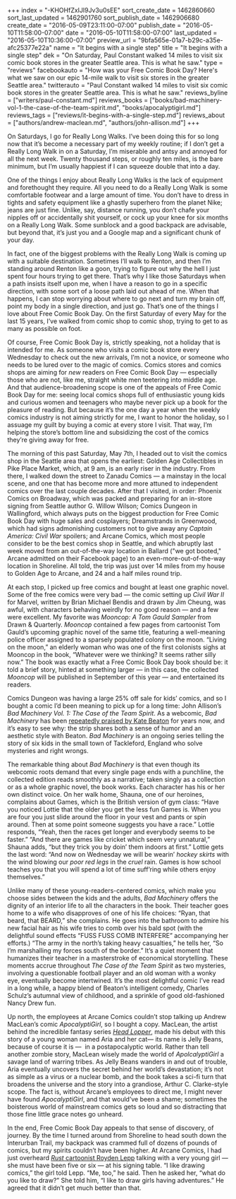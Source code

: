 +++
index = "-KHOHfZxIJl9Jv3u0sEE"
sort_create_date = 1462860660
sort_last_updated = 1462901760
sort_publish_date = 1462906680
create_date = "2016-05-09T23:11:00-07:00"
publish_date = "2016-05-10T11:58:00-07:00"
date = "2016-05-10T11:58:00-07:00"
last_updated = "2016-05-10T10:36:00-07:00"
preview_url = "9bfa565e-01a7-b29c-a35e-afc25377e22a"
name = "It begins with a single step"
title = "It begins with a single step"
dek = "On Saturday, Paul Constant walked 14 miles to visit six comic book stores in the greater Seattle area. This is what he saw."
type = "reviews"
facebookauto = "How was your Free Comic Book Day? Here's what we saw on our epic 14-mile walk to visit six stores in the greater Seattle area."
twitterauto = "Paul Constant walked 14 miles to visit six comic book stores in the greater Seattle area. This is what he saw."
reviews_byline = ["writers/paul-constant.md"]
reviews_books = ["books/bad-machinery-vol-1-the-case-of-the-team-spirit.md", "books/apocalyptigirl.md"]
reviews_tags = ["reviews/it-begins-with-a-single-step.md"]
reviews_about = ["authors/andrew-maclean.md", "authors/john-allison.md"]
+++

On Saturdays, I go for Really Long Walks. I’ve been doing this for so long now that it’s become a necessary part of my weekly routine; if I don’t get a Really Long Walk in on a Saturday, I’m miserable and antsy and annoyed for all the next week. Twenty thousand steps, or roughly ten miles, is the bare minimum, but I’m usually happiest if I can squeeze double that into a day.

One of the things I enjoy about Really Long Walks is the lack of equipment and forethought they require. All you need to do a Really Long Walk is some comfortable footwear and a large amount of time. You don’t have to dress in tights and safety equipment like a ghastly superhero from the planet Nike; jeans are just fine. Unlike, say, distance running, you don’t chafe your nipples off or accidentally shit yourself, or cock up your knee for six months on a Really Long Walk. Some sunblock and a good backpack are advisable, but beyond that, it’s just you and a Google map and a significant chunk of your day. 

In fact, one of the biggest problems with the Really Long Walk is coming up with a suitable destination. Sometimes I’ll walk to Renton, and then I’m standing around Renton like a goon, trying to figure out why the hell I just spent four hours trying to get there. That’s why I like those Saturdays when a path insists itself upon me, when I have a reason to go in a specific direction, with some sort of a loose path laid out ahead of me. When that happens, I can stop worrying about where to go next and turn my brain off, point my body in a single direction, and just go. That’s one of the things I love about Free Comic Book Day. On the first Saturday of every May for the last 15 years, I’ve walked from comic shop to comic shop, trying to get to as many as possible on foot. 

Of course, Free Comic Book Day is, strictly speaking, not a holiday that is intended for me. As someone who visits a comic book store every Wednesday to check out the new arrivals, I’m not a novice, or someone who needs to be lured over to the magic of comics. Comics stores and comics shops are aiming for *new* readers on Free Comic Book Day — especially those who are not, like me, straight white men teetering into middle age. And that audience-broadening scope is one of the appeals of Free Comic Book Day for me: seeing local comics shops full of enthusiastic young kids and curious women and teenagers who maybe never pick up a book for the pleasure of reading. But because it’s the one day a year when the weekly comics industry is not aiming strictly for me, I want to honor the holiday, so I assuage my guilt by buying a comic at every store I visit. That way, I’m helping the store’s bottom line and subsidizing the cost of the comics they’re giving away for free.

The morning of this past Saturday, May 7th, I headed out to visit the comics shop in the Seattle area that opens the earliest: Golden Age Collectibles in Pike Place Market, which, at 9 am, is an early riser in the industry. From there, I walked down the street to Zanadu Comics — a mainstay in the local scene, and one that has become more and more attuned to independent comics over the last couple decades. After that I visited, in order: Phoenix Comics on Broadway, which was packed and preparing for an in-store signing from Seattle author G. Willow Wilson; Comics Dungeon in Wallingford, which always puts on the biggest production for Free Comic Book Day with huge sales and cosplayers; Dreamstrands in Greenwood, which had signs admonishing customers not to give away any *Captain America: Civil War* spoilers; and Arcane Comics, which most people consider to be the best comics shop in Seattle, and which abruptly last week moved from an out-of-the-way location in Ballard ("we got booted," Arcane admitted on their Facebook page) to an even-more-out-of-the-way location in Shoreline. All told, the trip was just over 14 miles from my house to Golden Age to Arcane, and 24 and a half miles round trip.

At each stop, I picked up free comics and bought at least one graphic novel. Some of the free comics were very bad — the comic setting up *Civil War II* for Marvel, written by Brian Michael Bendis and drawn by Jim Cheung, was awful, with characters behaving weirdly for no good reason — and a few were excellent. My favorite was *Mooncop: A Tom Gauld Sampler* from Drawn & Quarterly. *Mooncop* contained a few pages from cartoonist Tom Gauld’s upcoming graphic novel of the same title, featuring a well-meaning police officer assigned to a sparsely populated colony on the moon. “Living on the moon,” an elderly woman who was one of the first colonists sighs at Mooncop in the book, “Whatever were we thinking? It seems rather silly now.” The book was exactly what a Free Comic Book Day book should be: it told a brief story, hinted at something larger — in this case, the collected *Mooncop* will be published in September of this year — and entertained its readers.

Comics Dungeon was having a large 25% off sale for kids’ comics, and so I bought a comic I’d been meaning to pick up for a long time: John Allison’s *Bad Machinery Vol. 1: The Case of the Team Spirit*. As a webcomic, *Bad Machinery* has been [repeatedly praised by Kate Beaton]( http://www.harkavagrant.com/index.php?id=260) for years now, and it’s easy to see why: the strip shares both a sense of humor and an aesthetic style with Beaton. *Bad Machinery* is an ongoing series telling the story of six kids in the small town of Tackleford, England who solve mysteries and right wrongs.

The remarkable thing about *Bad Machinery* is that even though its webcomic roots demand that every single page ends with a punchline, the collected edition reads smoothly as a narrative; taken singly as a collection or as a whole graphic novel, the book works. Each character has his or her own distinct voice. On her walk home, Shauna, one of our heroines, complains about Games, which is the British version of gym class: “Have you noticed Lottie that the older you get the less fun Games is. When you are four you just slide around the floor in your vest and pants or spin around. Then at some point someone suggests you have a race.” Lottie responds, “Yeah, then the races get longer and everybody seems to be faster.” “And there are games like cricket which seem very unnatural,” Shauna adds, “but they trick you by doin’ them indoors at first.” Lottie gets the last word: “And now on Wednesday we will be wearin’ *hockey skirts* with the wind blowing our *poor red legs* in the *cruel* rain. Games is how school teaches you that you will spend a lot of time suff’ring while others enjoy themselves.”

Unlike many of these young-readers-centered comics, which make you choose sides between the kids and the adults, *Bad Machinery* offers the dignity of an interior life to all the characters in the book. Their teacher goes home to a wife who disapproves of one of his life choices: “Ryan, that beard, that BEARD,” she complains. He goes into the bathroom to admire his new facial hair as his wife tries to comb over his bald spot (with the delightful sound effects “FUSS FUSS COMB INTERFERE” accompanying her efforts.) “The army in the north’s taking heavy casualties,” he tells her, “So I’m marshalling my forces south of the border.” It’s a quiet moment that humanizes their teacher in a masterstroke of economical storytelling. These moments accrue throughout *The Case of the Team Spirit* as two mysteries, involving a questionable football player and an old woman with a wonky eye, eventually become intertwined. It’s the most delightful comic I’ve read in a long while, a happy blend of Beaton’s intelligent comedy, Charles Schulz’s autumnal view of childhood, and a sprinkle of good old-fashioned Nancy Drew fun.

Up north, the employees at Arcane Comics couldn’t stop talking up Andrew MacLean’s comic *ApocalyptiGirl*, so I bought a copy. MacLean, the artist behind the incredible fantasy series [*Head Lopper*](http://seattlereviewofbooks.com/notes/2015/09/17/thursday-comics-hangover-hey-kids-head-lopper/), made his debut with this story of a young woman named Aria and her cat— its name is Jelly Beans, because of course it is —  in a postapocalyptic world. Rather than tell another zombie story, MacLean wisely made the world of *ApolcalyptiGirl* a savage land of warring tribes. As Jelly Beans wanders in and out of trouble,  Aria eventually uncovers the secret behind her world’s devastation; it’s not as simple as a virus or a nuclear bomb, and the book takes a sci-fi turn that broadens the universe and the story into a grandiose, Arthur C. Clarke-style scope. The fact is, without Arcane’s employees to direct me, I might never have found *ApocalyptiGirl*, and that would’ve been a shame; sometimes the boisterous world of mainstream comics gets so loud and so distracting that those fine little grace notes go unheard.

In the end, Free Comic Book Day appeals to that sense of discovery, of journey. By the time I turned around from Shoreline to head south down the Interurban Trail, my backpack was crammed full of dozens of pounds of comics, but my spirits couldn’t have been higher. At Arcane Comics, I had just overheard [*Rust* cartoonist Royden Lepp](http://roydenlepp.blogspot.com/) talking with a very young girl —she must have been five or six — at his signing table. “I like drawing comics,” the girl told Lepp. “Me, too,” he said. Then he asked her, “what do you like to draw?” She told him, “I like to draw girls having adventures.” He agreed that it didn’t get much better than that.
